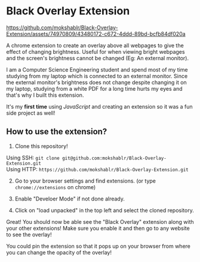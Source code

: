 
# Black Overlay Extension

https://github.com/mokshablr/Black-Overlay-Extension/assets/74970809/43480172-c672-4ddd-89bd-bcfb84df020a


A chrome extension to create an overlay above all webpages to give the effect of changing brightness. Useful for when viewing bright webpages and the screen's brightness cannot be changed (Eg: An external monitor).

I am a Computer Science Engineering student and spend most of my time studying from my laptop which is connected to an external monitor. Since the external monitor's brightness does not change despite changing it on my laptop, studying from a white PDF for a long time hurts my eyes and that's why I built this extension. 

It's my **first time** using *JavaScript* and creating an extension so it was a fun side project as well!

## How to use the extension?

1. Clone this repository! <br>

Using SSH: `git clone git@github.com:mokshablr/Black-Overlay-Extension.git`<br>
Using HTTP: `https://github.com/mokshablr/Black-Overlay-Extension.git`

2. Go to your browser settings and find extensions. (or type `chrome://extensions` on chrome)

3. Enable "Develoer Mode" if not done already.

4. Click on "load unpacked" in the top left and select the cloned repository.

Great! You should now be able see the "Black Overlay" extension along with your other extensions! Make sure you enable it and then go to any website to see the overlay!

You could pin the extension so that it pops up on your browser from where you can change the opacity of the overlay!
